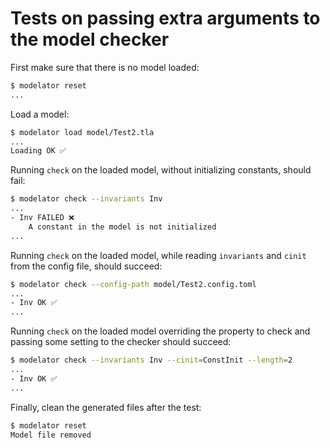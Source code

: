 # Tests on passing extra arguments to the model checker

First make sure that there is no model loaded:

```sh
$ modelator reset
...
```

Load a model:

```sh
$ modelator load model/Test2.tla
...
Loading OK ✅
```

Running `check` on the loaded model, without initializing constants, should fail:

```sh
$ modelator check --invariants Inv
...
- Inv FAILED ❌
    A constant in the model is not initialized
...
```

Running `check` on the loaded model, while reading `invariants` and `cinit` from
the config file, should succeed:

```sh
$ modelator check --config-path model/Test2.config.toml
...
- Inv OK ✅
...
```

Running `check` on the loaded model overriding the property to check and passing
some setting to the checker should succeed:

```sh
$ modelator check --invariants Inv --cinit=ConstInit --length=2
...
- Inv OK ✅
...
```

Finally, clean the generated files after the test:

```sh
$ modelator reset
Model file removed
```
